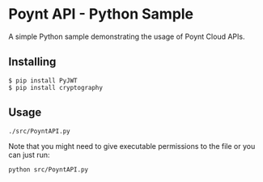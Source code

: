 # Poynt API - Python Sample
A simple Python sample demonstrating the usage of Poynt Cloud APIs.

## Installing

```
$ pip install PyJWT
$ pip install cryptography
```

## Usage

```
./src/PoyntAPI.py
```

Note that you might need to give executable permissions to the file or you
can just run:

```
python src/PoyntAPI.py
```
